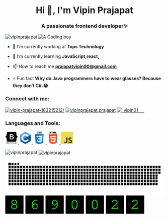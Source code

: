 
<h1 align="center">Hi 👋, I'm Vipin Prajapat</h1>
<h3 align="center">A passionate frontend developer✨</h3>

<img src="https://user-images.githubusercontent.com/55389276/140866485-8fb1c876-9a8f-4d6a-98dc-08c4981eaf70.gif" alt="A Coding boy" align="right" width="400">

<a href="https://tenor.com/view/carryminati-ajey-nagar-kya-baat-hai-clap-gif-17606936" target="_blank">
<p align="left"> <img src="https://komarev.com/ghpvc/?username=vipinprajapat&label=Profile%20views&color=0e75b6&style=flat" alt="vipinprajapat" /> </p>
</a>

- 🔭 I’m currently working at **Tops Technology**

- 🌱 I’m currently learning **JavaScript,react,**

- 📫 How to reach me **prajapatvipin90@gmail.com**

- ⚡ Fun fact **Why do Java programmers have to wear glasses? Because they don’t C#.😂**

<h3 align="left">Connect with me:</h3>
<p align="left">
<a href="https://linkedin.com/in/vipin-prajapat-183215212/" target="blank"><img align="center" src="https://raw.githubusercontent.com/rahuldkjain/github-profile-readme-generator/master/src/images/icons/Social/linked-in-alt.svg" alt="vipin-prajapat-183215212/" height="30" width="40" /></a>
<a href="https://fb.com/vipinprajapat.prajapat" target="blank"><img align="center" src="https://raw.githubusercontent.com/rahuldkjain/github-profile-readme-generator/master/src/images/icons/Social/facebook.svg" alt="vipinprajapat.prajapat" height="30" width="40" /></a>
<a href="https://instagram.com/_vipin01___" target="blank"><img align="center" src="https://raw.githubusercontent.com/rahuldkjain/github-profile-readme-generator/master/src/images/icons/Social/instagram.svg" alt="_vipin01___" height="30" width="40" /></a>
</p>

<h3 align="left">Languages and Tools:</h3>
<p align="left"> <a href="https://getbootstrap.com" target="_blank" rel="noreferrer"> <img src="https://raw.githubusercontent.com/devicons/devicon/master/icons/bootstrap/bootstrap-plain-wordmark.svg" alt="bootstrap" width="40" height="40"/> </a> <a href="https://www.cprogramming.com/" target="_blank" rel="noreferrer"> <img src="https://raw.githubusercontent.com/devicons/devicon/master/icons/c/c-original.svg" alt="c" width="40" height="40"/> </a> <a href="https://www.w3schools.com/css/" target="_blank" rel="noreferrer"> <img src="https://raw.githubusercontent.com/devicons/devicon/master/icons/css3/css3-original-wordmark.svg" alt="css3" width="40" height="40"/> </a> <a href="https://www.w3.org/html/" target="_blank" rel="noreferrer"> <img src="https://raw.githubusercontent.com/devicons/devicon/master/icons/html5/html5-original-wordmark.svg" alt="html5" width="40" height="40"/> </a> <a href="https://developer.mozilla.org/en-US/docs/Web/JavaScript" target="_blank" rel="noreferrer"> <img src="https://raw.githubusercontent.com/devicons/devicon/master/icons/javascript/javascript-original.svg" alt="javascript" width="40" height="40"/> </a> </p>

<p><img align="left" src="https://github-readme-stats.vercel.app/api/top-langs?username=vipinprajapat&show_icons=true&locale=en&layout=compact" alt="vipinprajapat" /></p>

<p>&nbsp;<img align="center" src="https://github-readme-stats.vercel.app/api?username=vipinprajapat&show_icons=true&locale=en" alt="vipinprajapat" /></p>

![logo](https://github.com/Vipinprajapat/Vipinprajapat/blob/main/contributions.svg)
![logo](https://github.com/Vipinprajapat/Vipinprajapat/blob/main/counter.svg)
